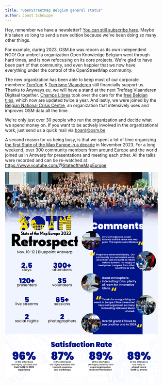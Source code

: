 ```yaml
---
title: "OpenStreetMap Belgium general status"
author: Joost Schouppe
---
```



Hey, remember we have a newsletter? [You can still subscribe here](http://eepurl.com/dmDi-5). Maybe it's taken so long to send a new edition because we've been doing so many other things.

For example, during 2023, OSM.be was reborn as its own independent NGO! Our umbrella organization Open Knowledge Belgium went through hard times, and is now refocusing on its core projects. We're glad to have been part of that community, and even happier that we now have everything under the control of the OpenStreetMap community. 

The new organization has been able to keep most of our corporate members: [TomTom](https://www.tomtom.com/) & [Toerisme Vlaanderen](https://toerismevlaanderen.be/) still financially support us. Thanks to Anyways.eu, we will have a stand at the next Trefdag Vlaanderen Digitaal together. [Champs Libres](https://www.champs-libres.coop/) took over the care for the [free Belgian tiles](https://openstreetmap.be/nl/projects/belgium-baselayer.html), which now are updated twice a year. And lastly, we were joined by the [Belgian National Crisis Centre](https://crisiscenter.be/en), an organization that intensively uses and improves OSM data all the time.

We're only just over 30 people who run the organization and decide what we spend money on. If you want to be actively involved in the organizational work, just send us a quick mail via board@osm.be 

A second reason for us being busy, is that we spent a lot of time organizing [the first State of the Map Europe in a decade](https://2023.stateofthemap.eu/) in November 2023. For a long weekend, over 300 community members from around Europe and the world joined us in Antwerp for presentations and meeting each other. All the talks were recorded and can be re-watched at https://www.youtube.com/@StateoftheMapEurope

![SotM EU factsheet](https://raw.githubusercontent.com/osmbe/presentations/refs/heads/master/design/SOTM-EU-Factsheet.png)
